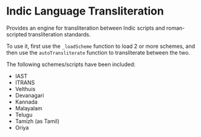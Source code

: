 # Indic Language Transliteration

Provides an engine for transliteration between Indic scripts and roman-scripted transliteration standards.

To use it, first use the `_loadScheme` function to load 2 or more schemes, and then use the `autoTransliterate` function to transliterate between the two.

The following schemes/scripts have been included:
- IAST
- ITRANS
- Velthuis
- Devanagari
- Kannada
- Malayalam
- Telugu
- Tamizh (as Tamil)
- Oriya
